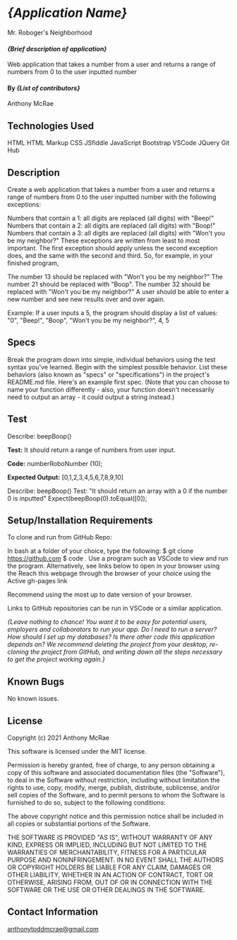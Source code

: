# _{Application Name}_
Mr. Roboger's Neighborhood

#### _{Brief description of application}_
 Web application that takes a number from a user and returns a range of numbers from 0 to the user inputted number 
#### By _**{List of contributors}**_
Anthony McRae
## Technologies Used

HTML
HTML Markup
CSS
JSfiddle
JavaScript
Bootstrap
VSCode
JQuery
Git Hub

## Description
Create a web application that takes a number from a user and returns a range of numbers from 0 to the user inputted number with the following exceptions:

Numbers that contain a 1: all digits are replaced (all digits) with "Beep!"
Numbers that contain a 2: all digits are replaced (all digits) with "Boop!"
Numbers that contain a 3: all digits are replaced (all digits) with "Won't you be my neighbor?"
These exceptions are written from least to most important. The first exception should apply unless the second exception does, and the same with the second and third. So, for example, in your finished program,

The number 13 should be replaced with "Won't you be my neighbor?"
The number 21 should be replaced with "Boop".
The number 32 should be replaced with "Won't you be my neighbor?"
A user should be able to enter a new number and see new results over and over again.

Example: If a user inputs a 5, the program should display a list of values: "0", "Beep!", "Boop", "Won't you be my neighbor?", 4, 5

## Specs
Break the program down into simple, individual behaviors using the test syntax you've learned. Begin with the simplest possible behavior. List these behaviors (also known as "specs" or "specifications") in the project's README.md file. Here's an example first spec. (Note that you can choose to name your function differently - also, your function doesn't necessarily need to output an array - it could output a string instead.)
## Test
Describe: beepBoop()


**Test:** It should return a range of numbers from user input.


**Code:** numberRoboNumber (10);


**Expected Output:** [0,1,2,3,4,5,6,7,8,9,10]



Describe: beepBoop()
Test: "It should return an array with a 0 if the number 0 is inputted"
Expect(beepBoop(0).toEqual([0]);

## Setup/Installation Requirements

To clone and run from GitHub Repo:

In bash at a folder of your choice, type the following:
$ git clone https://github.com
$ code .
Use a program such as VSCode to view and run the program.
Alternatively, see links below to open in your browser using the Reach this webpage through the browser of your choice using the Active gh-pages link

Recommend using the most up to date version of your browser.

Links to GitHub repositories can be run in VSCode or a similar application.

_{Leave nothing to chance! You want it to be easy for potential users, employers and collaborators to run your app. Do I need to run a server? How should I set up my databases? Is there other code this application depends on? We recommend deleting the project from your desktop, re-cloning the project from GitHub, and writing down all the steps necessary to get the project working again.}_

## Known Bugs

No known issues.

## License
Copyright (c) 2021 Anthony McRae

This software is licensed under the MIT license.

Permission is hereby granted, free of charge, to any person obtaining a copy of this software and associated documentation files (the "Software"), to deal in the Software without restriction, including without limitation the rights to use, copy, modify, merge, publish, distribute, sublicense, and/or sell copies of the Software, and to permit persons to whom the Software is furnished to do so, subject to the following conditions:

The above copyright notice and this permission notice shall be included in all copies or substantial portions of the Software.

THE SOFTWARE IS PROVIDED "AS IS", WITHOUT WARRANTY OF ANY KIND, EXPRESS OR IMPLIED, INCLUDING BUT NOT LIMITED TO THE WARRANTIES OF MERCHANTABILITY, FITNESS FOR A PARTICULAR PURPOSE AND NONINFRINGEMENT. IN NO EVENT SHALL THE AUTHORS OR COPYRIGHT HOLDERS BE LIABLE FOR ANY CLAIM, DAMAGES OR OTHER LIABILITY, WHETHER IN AN ACTION OF CONTRACT, TORT OR OTHERWISE, ARISING FROM, OUT OF OR IN CONNECTION WITH THE SOFTWARE OR THE USE OR OTHER DEALINGS IN THE SOFTWARE.

## Contact Information

anthonytoddmcrae@gmail.com